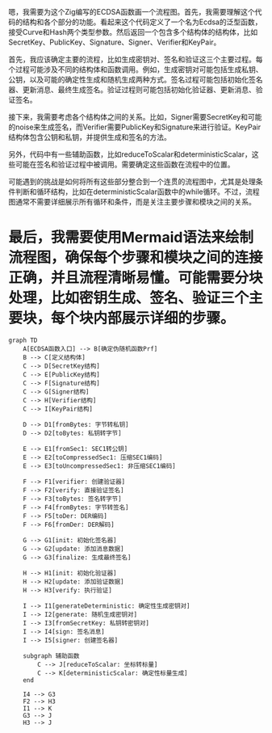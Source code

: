 嗯，我需要为这个Zig编写的ECDSA函数画一个流程图。首先，我需要理解这个代码的结构和各个部分的功能。看起来这个代码定义了一个名为Ecdsa的泛型函数，接受Curve和Hash两个类型参数。然后返回一个包含多个结构体的结构体，比如SecretKey、PublicKey、Signature、Signer、Verifier和KeyPair。

首先，我应该确定主要的流程，比如生成密钥对、签名和验证这三个主要过程。每个过程可能涉及不同的结构体和函数调用。例如，生成密钥对可能包括生成私钥、公钥，以及可能的确定性生成和随机生成两种方式。签名过程可能包括初始化签名器、更新消息、最终生成签名。验证过程则可能包括初始化验证器、更新消息、验证签名。

接下来，我需要考虑各个结构体之间的关系。比如，Signer需要SecretKey和可能的noise来生成签名，而Verifier需要PublicKey和Signature来进行验证。KeyPair结构体包含公钥和私钥，并提供生成和签名的方法。

另外，代码中有一些辅助函数，比如reduceToScalar和deterministicScalar，这些可能在签名和验证过程中被调用。需要确定这些函数在流程中的位置。

可能遇到的挑战是如何将所有这些部分整合到一个连贯的流程图中，尤其是处理条件判断和循环结构，比如在deterministicScalar函数中的while循环。不过，流程图通常不需要详细展示所有循环和条件，而是关注主要步骤和模块之间的关系。

最后，我需要使用Mermaid语法来绘制流程图，确保每个步骤和模块之间的连接正确，并且流程清晰易懂。可能需要分块处理，比如密钥生成、签名、验证三个主要块，每个块内部展示详细的步骤。
================================================
```mermaid
graph TD
    A[ECDSA函数入口] --> B[确定伪随机函数Prf]
    B --> C[定义结构体]
    C --> D[SecretKey结构]
    C --> E[PublicKey结构]
    C --> F[Signature结构]
    C --> G[Signer结构]
    C --> H[Verifier结构]
    C --> I[KeyPair结构]

    D --> D1[fromBytes: 字节转私钥]
    D --> D2[toBytes: 私钥转字节]

    E --> E1[fromSec1: SEC1转公钥]
    E --> E2[toCompressedSec1: 压缩SEC1编码]
    E --> E3[toUncompressedSec1: 非压缩SEC1编码]

    F --> F1[verifier: 创建验证器]
    F --> F2[verify: 直接验证签名]
    F --> F3[toBytes: 签名转字节]
    F --> F4[fromBytes: 字节转签名]
    F --> F5[toDer: DER编码]
    F --> F6[fromDer: DER解码]

    G --> G1[init: 初始化签名器]
    G --> G2[update: 添加消息数据]
    G --> G3[finalize: 生成最终签名]

    H --> H1[init: 初始化验证器]
    H --> H2[update: 添加验证数据]
    H --> H3[verify: 执行验证]

    I --> I1[generateDeterministic: 确定性生成密钥对]
    I --> I2[generate: 随机生成密钥对]
    I --> I3[fromSecretKey: 私钥转密钥对]
    I --> I4[sign: 签名消息]
    I --> I5[signer: 创建签名器]

    subgraph 辅助函数
        C --> J[reduceToScalar: 坐标转标量]
        C --> K[deterministicScalar: 确定性标量生成]
    end

    I4 --> G3
    F2 --> H3
    I1 --> K
    G3 --> J
    H3 --> J
```